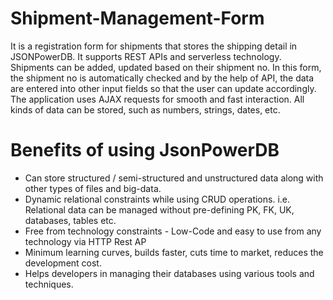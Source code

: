 # Shipment-Management-Form
It is a registration form for shipments that stores the shipping detail in JSONPowerDB. It supports REST APIs and serverless technology. Shipments can be added, updated based on their shipment no. In this form, the shipment no is automatically checked and by the help of API, the data are entered into other input fields so that the user can update accordingly. The application uses AJAX requests for smooth and fast interaction. All kinds of data can be stored, such as numbers, strings, dates, etc.

# Benefits of using JsonPowerDB
* Can store structured / semi-structured and unstructured data along with other types of files and big-data.
* Dynamic relational constraints while using CRUD operations. i.e. Relational data can be managed without pre-defining PK, FK, UK, databases, tables etc.
* Free from technology constraints - Low-Code and easy to use from any technology via HTTP Rest AP
* Minimum learning curves, builds faster, cuts time to market, reduces the development cost.
* Helps developers in managing their databases using various tools and techniques.
